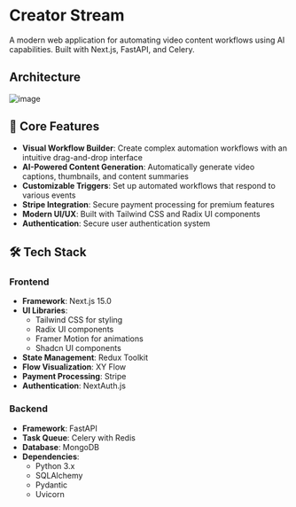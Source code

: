 # Creator Stream

A modern web application for automating video content workflows using AI capabilities. Built with Next.js, FastAPI, and Celery.

## Architecture

![image](https://github.com/user-attachments/assets/964df7d7-81d8-4cd2-be5e-c0bab3b09f3c)



## 🌟 Core Features

- **Visual Workflow Builder**: Create complex automation workflows with an intuitive drag-and-drop interface
- **AI-Powered Content Generation**: Automatically generate video captions, thumbnails, and content summaries
- **Customizable Triggers**: Set up automated workflows that respond to various events
- **Stripe Integration**: Secure payment processing for premium features
- **Modern UI/UX**: Built with Tailwind CSS and Radix UI components
- **Authentication**: Secure user authentication system 

## 🛠️ Tech Stack

### Frontend

- **Framework**: Next.js 15.0
- **UI Libraries**:
  - Tailwind CSS for styling
  - Radix UI components
  - Framer Motion for animations
  - Shadcn UI components
- **State Management**: Redux Toolkit
- **Flow Visualization**: XY Flow
- **Payment Processing**: Stripe
- **Authentication**: NextAuth.js

### Backend

- **Framework**: FastAPI
- **Task Queue**: Celery with Redis
- **Database**: MongoDB
- **Dependencies**:
  - Python 3.x
  - SQLAlchemy
  - Pydantic
  - Uvicorn

